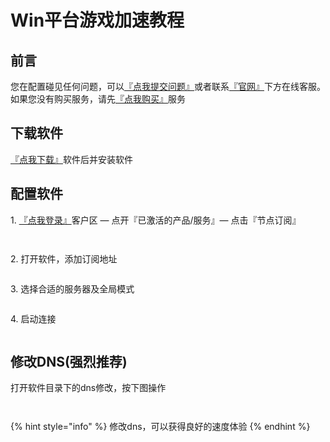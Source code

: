 # Win平台游戏加速教程

## **前言**

您在配置碰见任何问题，可以[『点我提交问题』](https://www.lengjiao.me/submitticket.php)或者联系[『官网』](https://www.lengjiao.me)下方在线客服。如果您没有购买服务，请先[『点我购买』](https://www.lengjiao.me/cart.php)服务

## 下载软件

[『点我下载』](https://alumninpustedutw-my.sharepoint.com/:u:/g/personal/empty\_alumni\_npust\_edu\_tw/EeXO\_X-OUzpLjl20ClC6cBoBsmOEpGE4dSYYPAokAGLDSQ?download=1)软件后并安装软件

## 配置软件

1\. [『点我登录』](https://www.lengjiao.me/clientarea.php)客户区 — 点开『已激活的产品/服务』— 点击『节点订阅』

<figure><img src="https://img.lengjiao.me/win/w1.png" alt=""><figcaption></figcaption></figure>

<figure><img src="https://img.lengjiao.me/win/w2.png" alt=""><figcaption></figcaption></figure>

2\. 打开软件，添加订阅地址

<figure><img src="https://img.lengjiao.me/game/y1.png" alt=""><figcaption></figcaption></figure>

3\. 选择合适的服务器及全局模式

<figure><img src="https://img.lengjiao.me/game/y2.png" alt=""><figcaption></figcaption></figure>

4\. 启动连接

<figure><img src="https://img.lengjiao.me/game/y3.png" alt=""><figcaption></figcaption></figure>

## 修改DNS(强烈推荐)

打开软件目录下的dns修改，按下图操作

<figure><img src="https://img.lengjiao.me/win/w8.png" alt=""><figcaption></figcaption></figure>

<figure><img src="https://i.imgtg.com/2022/09/11/yOvbD.png" alt=""><figcaption></figcaption></figure>

{% hint style="info" %}
修改dns，可以获得良好的速度体验
{% endhint %}
